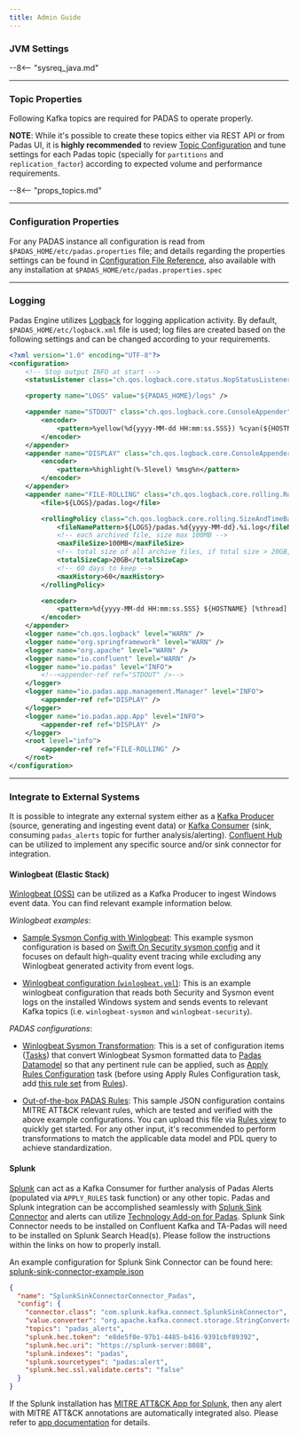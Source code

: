 ```yaml
---
title: Admin Guide
---
```


### JVM Settings
--8<-- "sysreq_java.md"

---

### Topic Properties
Following Kafka topics are required for PADAS to operate properly.

**NOTE**: While it's possible to create these topics either via REST API or from Padas UI, it is **highly recommended** to review [Topic Configuration](https://docs.confluent.io/platform/current/installation/configuration/topic-configs.html) and tune settings for each Padas topic (specially for `partitions` and `replication_factor`) according to expected volume and performance requirements.

--8<-- "props_topics.md"

---

### Configuration Properties
For any PADAS instance all configuration is read from `$PADAS_HOME/etc/padas.properties` file; and details regarding the properties settings can be found in [Configuration File Reference](config-reference.md), also available with any installation at `$PADAS_HOME/etc/padas.properties.spec`

---

### Logging
Padas Engine utilizes [Logback](https://logback.qos.ch/manual/configuration.html) for logging application activity.  By default, `$PADAS_HOME/etc/logback.xml` file is used; log files are created based on the following settings and can be changed according to your requirements.

```xml
<?xml version="1.0" encoding="UTF-8"?>
<configuration>
    <!-- Stop output INFO at start -->
    <statusListener class="ch.qos.logback.core.status.NopStatusListener" />

    <property name="LOGS" value="${PADAS_HOME}/logs" />

    <appender name="STDOUT" class="ch.qos.logback.core.ConsoleAppender">
        <encoder>
            <pattern>%yellow(%d{yyyy-MM-dd HH:mm:ss.SSS}) %cyan(${HOSTNAME}) %magenta([%thread]) %highlight(%-5level) %logger{36}.%M - %msg%n</pattern>
        </encoder>
    </appender>
    <appender name="DISPLAY" class="ch.qos.logback.core.ConsoleAppender">
        <encoder>
            <pattern>%highlight(%-5level) %msg%n</pattern>
        </encoder>
    </appender>
    <appender name="FILE-ROLLING" class="ch.qos.logback.core.rolling.RollingFileAppender">
        <file>${LOGS}/padas.log</file>

        <rollingPolicy class="ch.qos.logback.core.rolling.SizeAndTimeBasedRollingPolicy">
            <fileNamePattern>${LOGS}/padas.%d{yyyy-MM-dd}.%i.log</fileNamePattern>
            <!-- each archived file, size max 100MB -->
            <maxFileSize>100MB</maxFileSize>
            <!-- total size of all archive files, if total size > 20GB, it will delete old archived file -->
            <totalSizeCap>20GB</totalSizeCap>
            <!-- 60 days to keep -->
            <maxHistory>60</maxHistory>
        </rollingPolicy>

        <encoder>
            <pattern>%d{yyyy-MM-dd HH:mm:ss.SSS} ${HOSTNAME} [%thread] %-5level %logger{36}.%M - %msg%n</pattern>
        </encoder>
    </appender>
    <logger name="ch.qos.logback" level="WARN" />
    <logger name="org.springframework" level="WARN" />
    <logger name="org.apache" level="WARN" />
    <logger name="io.confluent" level="WARN" />
    <logger name="io.padas" level="INFO">
        <!--<appender-ref ref="STDOUT" />-->
    </logger>
    <logger name="io.padas.app.management.Manager" level="INFO">
        <appender-ref ref="DISPLAY" />
    </logger>
    <logger name="io.padas.app.App" level="INFO">
        <appender-ref ref="DISPLAY" />
    </logger>
    <root level="info">
        <appender-ref ref="FILE-ROLLING" />
    </root>
</configuration>
```

---

### Integrate to External Systems
It is possible to integrate any external system either as a [Kafka Producer](https://docs.confluent.io/platform/current/clients/producer.html) (source, generating and ingesting event data) or [Kafka Consumer](https://docs.confluent.io/platform/current/clients/consumer.html) (sink, consuming `padas_alerts` topic for further analysis/alerting).  [Confluent Hub](https://www.confluent.io/hub/) can be utilized to implement any specific source and/or sink connector for integration. 

#### Winlogbeat (Elastic Stack)
[Winlogbeat (OSS)](https://www.elastic.co/downloads/beats/winlogbeat-oss) can be utilized as a Kafka Producer to ingest Windows event data.  You can find relevant example information below.

*Winlogbeat examples*:
- [Sample Sysmon Config with Winlogbeat](/assets/config/sysmonconfig-export-exclude-winlogbeat.xml): This example sysmon configuration is based on [Swift On Security sysmon config](https://github.com/SwiftOnSecurity/sysmon-config) and it focuses on default high-quality event tracing while excluding any Winlogbeat generated activity from event logs.

- [Winlogbeat configuration (`winlogbeat.yml`)](/assets/config/winlogbeat.yml): This is an example winlogbeat configuration that reads both Security and Sysmon event logs on the installed Windows system and sends events to relevant Kafka topics (i.e. `winlogbeat-sysmon` and `winlogbeat-security`).

*PADAS configurations*:

- [Winlogbeat Sysmon Transformation](/assets/config/PadasTasks_transform_winlogbeat_sysmon.json): This is a set of configuration items ([Tasks](user-guide.md#tasks)) that convert Winlogbeat Sysmon formatted data to [Padas Datamodel](datamodel-reference.md) so that any pertinent rule can be applied, such as [Apply Rules Configuration](/assets/config/PadasTasks_apply_rules_winlogbeat_sysmon.json) task (before using Apply Rules Configuration task, add [this rule set](/assets/config/PadasTasks_apply_rules_winlogbeat_sysmon.json) from [Rules](user-guide.md#rules)).

- [Out-of-the-box PADAS Rules](/assets/config/PadasRules_sample.json): This sample JSON configuration contains MITRE ATT&amp;CK relevant rules, which are tested and verified with the above example configurations.  You can upload this file via [Rules view](stream-config.md#rules) to quickly get started.  For any other input, it's recommended to perform transformations to match the applicable data model and PDL query to achieve standardization.

#### Splunk
[Splunk](https://www.splunk.com) can act as a Kafka Consumer for further analysis of Padas Alerts (populated via `APPLY_RULES` task function) or any other topic.  Padas and Splunk integration can be accomplished seamlessly with [Splunk Sink Connector](https://www.confluent.io/hub/splunk/kafka-connect-splunk) and alerts can utilize [Technology Add-on for Padas](https://github.com/seynur/TA_padas).  Splunk Sink Connector needs to be installed on Confluent Kafka and TA-Padas will need to be installed on Splunk Search Head(s).  Please follow the instructions within the links on how to properly install.

An example configuration for Splunk Sink Connector can be found here: [splunk-sink-connector-example.json](/assets/config/splunk-sink-connector-example.json)
```json
{
  "name": "SplunkSinkConnectorConnector_Padas",
  "config": {
    "connector.class": "com.splunk.kafka.connect.SplunkSinkConnector",
    "value.converter": "org.apache.kafka.connect.storage.StringConverter",
    "topics": "padas_alerts",
    "splunk.hec.token": "e8de5f0e-97b1-4485-b416-9391cbf89392",
    "splunk.hec.uri": "https://splunk-server:8088",
    "splunk.indexes": "padas",
    "splunk.sourcetypes": "padas:alert",
    "splunk.hec.ssl.validate.certs": "false"
  }
}
```

If the Splunk installation has [MITRE ATT&amp;CK App for Splunk](https://splunkbase.splunk.com/app/4617/), then any alert with MITRE ATT&amp;CK annotations are automatically integrated also.  Please refer to [app documentation](https://seynur.github.io/DA-ESS-MitreContent/) for details.

<!-- "value.converter": "io.confluent.connect.avro.AvroConverter",
"value.converter.schema.registry.url": "http://confluent-kafka-schema-registry-server:8081" -->